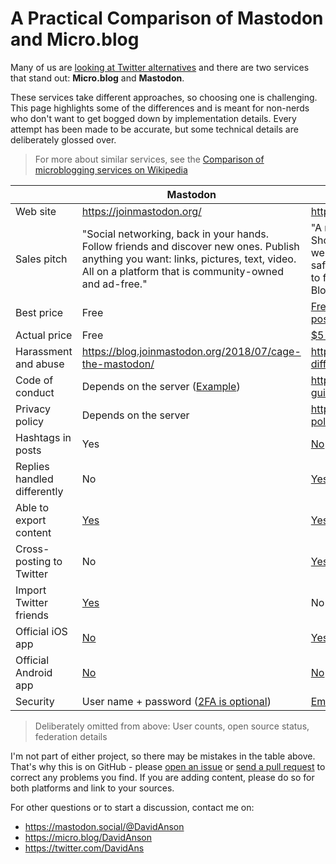 # A Practical Comparison of Mastodon and Micro.blog

Many of us are [looking at Twitter alternatives](https://birchtree.me/blog/the-struggle-for-twitter-alternatives/) and there are two services that stand out: **Micro.blog** and **Mastodon**.

These services take different approaches, so choosing one is challenging.
This page highlights some of the differences and is meant for non-nerds who don't want to get bogged down by implementation details.
Every attempt has been made to be accurate, but some technical details are deliberately glossed over.

> For more about similar services, see the [Comparison of microblogging services on Wikipedia](https://en.wikipedia.org/wiki/Comparison_of_microblogging_services)

| | Mastodon | Micro.blog
--|----------|-----------
Web site | <https://joinmastodon.org/> | <https://micro.blog/>
Sales pitch | "Social networking, back in your hands. Follow friends and discover new ones. Publish anything you want: links, pictures, text, video. All on a platform that is community-owned and ad-free." | "A network of independent microblogs. Short posts like tweets but on your own web site that you control. Micro.blog is a safe community for microblogs. A timeline to follow friends and discover new posts. Blog hosting built on open standards."
Best price | Free | [Free, but requires a separate blog for posting](https://help.micro.blog/2018/setting-up-wordpress/)
Actual price | Free | [$5 per month, no blog needed](https://help.micro.blog/2018/pricing/)
Harassment and abuse | <https://blog.joinmastodon.org/2018/07/cage-the-mastodon/> | <https://help.micro.blog/2018/twitter-differences/>
Code of conduct | Depends on the server ([Example](https://mastodon.social/about/more)) | <https://help.micro.blog/2017/community-guidelines/>
Privacy policy | Depends on the server | <https://help.micro.blog/2018/privacy-policy/>
Hashtags in posts | Yes | [No](https://help.micro.blog/2018/twitter-differences/)
Replies handled differently | No | [Yes](https://help.micro.blog/2018/replies-and-mentions/)
Able to export content | [Yes](https://github.com/tootsuite/documentation/blob/d695ea1f135e56b02264c3a918017079ce4a0f10/Using-Mastodon/FAQ.md#can-i-save-my-data) | [Yes](https://help.micro.blog/2018/replies-and-mentions/)
Cross-posting to Twitter | No | [Yes, for $2 per month](https://help.micro.blog/2018/pricing/)
Import Twitter friends | [Yes](https://bridge.joinmastodon.org) | No
Official iOS app | [No](https://github.com/tootsuite/documentation/blob/50febfa523fd75bd55d98c9dd6161256816d874e/Using-Mastodon/Apps.md) | [Yes](https://itunes.apple.com/us/app/micro-blog/id1253201335?ls=1&mt=8)
Official Android app | [No](https://github.com/tootsuite/documentation/blob/50febfa523fd75bd55d98c9dd6161256816d874e/Using-Mastodon/Apps.md) | [No](https://help.micro.blog/2017/micropub-clients/)
Security | User name + password ([2FA is optional](https://github.com/tootsuite/documentation/blob/master/Using-Mastodon/2FA.md)) | [Email address only](https://micro.blog/DavidAnson/794416)

> Deliberately omitted from above: User counts, open source status, federation details

I'm not part of either project, so there may be mistakes in the table above. That's why this is on GitHub - please [open an issue](https://github.com/DavidAnson/Twitter-Alternatives/issues) or [send a pull request](https://github.com/DavidAnson/Twitter-Alternatives/pulls) to correct any problems you find. If you are adding content, please do so for both platforms and link to your sources.

For other questions or to start a discussion, contact me on:

- <https://mastodon.social/@DavidAnson>
- <https://micro.blog/DavidAnson>
- <https://twitter.com/DavidAns>
